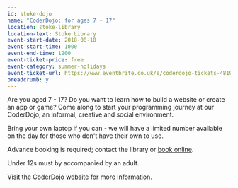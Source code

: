 ```yaml
---
id: stoke-dojo
name: "CoderDojo: for ages 7 - 17"
location: stoke-library
location-text: Stoke Library
event-start-date: 2018-08-18
event-start-time: 1000
event-end-time: 1200
event-ticket-price: free
event-category: summer-holidays
event-ticket-url: https://www.eventbrite.co.uk/e/coderdojo-tickets-48195008568
breadcrumb: y
---
```


Are you aged 7 - 17? Do you want to learn how to build a website or create an app or game? Come along to start your programming journey at our CoderDojo, an informal, creative and social environment.

Bring your own laptop if you can - we will have a limited number available on the day for those who don't have their own to use.

Advance booking is required; contact the library or [book online](https://www.eventbrite.co.uk/e/coderdojo-tickets-48195008568).

Under 12s must by accompanied by an adult.

Visit the [CoderDojo website](https://coderdojo.com/) for more information.
